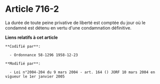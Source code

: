# Article 716-2

La durée de toute peine privative de liberté est comptée du jour où le condamné est détenu en vertu d'une condamnation
définitive.

**Liens relatifs à cet article**

	**Codifié par**:

	  - Ordonnance 58-1296 1958-12-23

	**Modifié par**:

	  - Loi n°2004-204 du 9 mars 2004 - art. 164 () JORF 10 mars 2004 en vigueur le 1er janvier 2005
